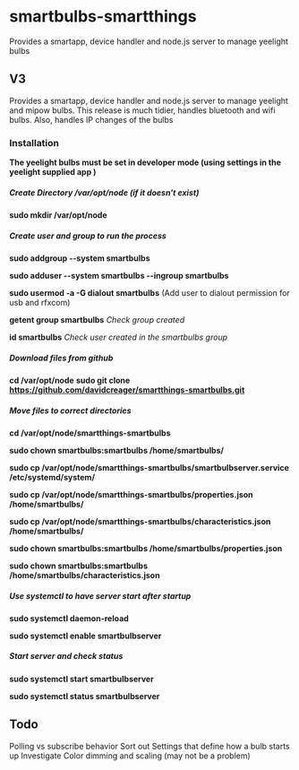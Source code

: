 # smartbulbs-smartthings
Provides a smartapp, device handler and node.js server to manage yeelight bulbs
## V3   
Provides a smartapp, device handler and node.js server to manage yeelight and mipow bulbs.
This release is much tidier, handles bluetooth and wifi bulbs.   Also, handles IP changes of the bulbs

### Installation
**The yeelight bulbs must be set in developer mode (using settings in the yeelight supplied app )**
##### Create Directory /var/opt/node **(if it doesn't exist)**
**sudo mkdir /var/opt/node**
##### Create user and group to run the process

**sudo addgroup --system smartbulbs**

**sudo adduser --system smartbulbs --ingroup smartbulbs**

**sudo usermod -a -G dialout smartbulbs** (Add user to dialout permission for usb and rfxcom)

**getent group smartbulbs** *Check group created*

**id smartbulbs** *Check user created in the smartbulbs group*

##### Download files from github
**cd /var/opt/node**
**sudo git clone https://github.com/davidcreager/smartthings-smartbulbs.git**
##### Move files to correct directories
**cd /var/opt/node/smartthings-smartbulbs**

**sudo chown smartbulbs:smartbulbs /home/smartbulbs/**

**sudo cp /var/opt/node/smartthings-smartbulbs/smartbulbserver.service /etc/systemd/system/**

**sudo cp /var/opt/node/smartthings-smartbulbs/properties.json /home/smartbulbs/**

**sudo cp /var/opt/node/smartthings-smartbulbs/characteristics.json /home/smartbulbs/**

**sudo chown smartbulbs:smartbulbs /home/smartbulbs/properties.json**

**sudo chown smartbulbs:smartbulbs /home/smartbulbs/characteristics.json**

##### Use systemctl to have server start after startup
**sudo systemctl daemon-reload**

**sudo systemctl enable smartbulbserver**
##### Start server and check status
**sudo systemctl start smartbulbserver**

**sudo systemctl status smartbulbserver**

## Todo
Polling vs subscribe behavior
Sort out Settings that define how a bulb starts up
Investigate Color dimming and scaling (may not be a problem)




